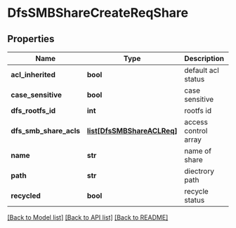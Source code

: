 # DfsSMBShareCreateReqShare

## Properties
Name | Type | Description | Notes
------------ | ------------- | ------------- | -------------
**acl_inherited** | **bool** | default acl status | [optional] 
**case_sensitive** | **bool** | case sensitive | [optional] 
**dfs_rootfs_id** | **int** | rootfs id | 
**dfs_smb_share_acls** | [**list[DfsSMBShareACLReq]**](DfsSMBShareACLReq.md) | access control array | [optional] 
**name** | **str** | name of share | 
**path** | **str** | diectrory path | 
**recycled** | **bool** | recycle status | [optional] 

[[Back to Model list]](../README.md#documentation-for-models) [[Back to API list]](../README.md#documentation-for-api-endpoints) [[Back to README]](../README.md)


